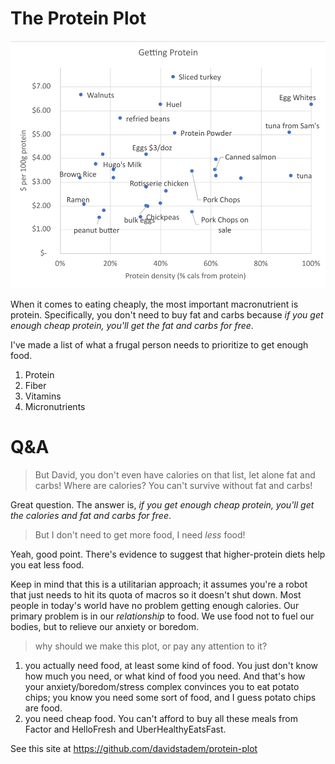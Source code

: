 # The Protein Plot

![protein plot](protein_plot_from_excel.png)

When it comes to eating cheaply, the most important macronutrient is protein. Specifically, you don't need to buy fat and carbs because *if you get enough cheap protein, you'll get the fat and carbs for free*.

I've made a list of what a frugal person needs to prioritize to get enough food.
1. Protein
2. Fiber
3. Vitamins
4. Micronutrients

# Q&A

> But David, you don't even have calories on that list, let alone fat and carbs! Where are calories? You can't survive without fat and carbs!

Great question. The answer is, *if you get enough cheap protein, you'll get the calories and fat and carbs for free*.

> But I don't need to get more food, I need *less* food!

Yeah, good point.
There's evidence to suggest that higher-protein diets help you eat less food.

Keep in mind that this is a utilitarian approach; it assumes you're a robot that just needs to hit its quota of macros so it doesn't shut down. Most people in today's world have no problem getting enough calories. Our primary problem is in our *relationship* to food. We use food not to fuel our bodies, but to relieve our anxiety or boredom.

> why should we make this plot, or pay any attention to it?

1. you actually need food, at least some kind of food. You just don't know how much you need, or what kind of food you need. And that's how your anxiety/boredom/stress complex convinces you to eat potato chips; you know you need some sort of food, and I guess potato chips are food.
2. you need cheap food. You can't afford to buy all these meals from Factor and HelloFresh and UberHealthyEatsFast.

See this site at https://github.com/davidstadem/protein-plot
